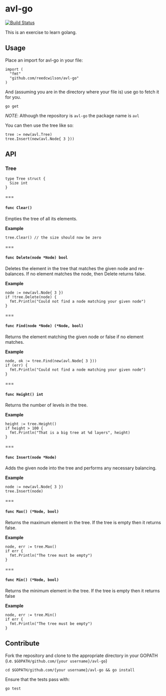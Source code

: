# avl-go

[![Build Status](https://travis-ci.org/reedcwilson/avl-go.svg?branch=master)](https://travis-ci.org/reedcwilson/avl-go)

This is an exercise to learn golang. 

## Usage

Place an import for avl-go in your file:

    import (
      "fmt"
      "github.com/reedcwilson/avl-go"
    )

And (assuming you are in the directory where your file is) use go to fetch it
for you.

    go get

*NOTE*: Although the repository is `avl-go` the package name is `avl` 

You can then use the tree like so:

    tree := new(avl.Tree)
    tree.Insert(new(avl.Node{ 3 }))


## API

### Tree

    type Tree struct {
      Size int
    }

===

#### `func Clear()`

Empties the tree of all its elements.

**Example**

    tree.Clear() // the size should now be zero

===

#### `func Delete(node *Node) bool`

Deletes the element in the tree that matches the given node and re-balances. If
no element matches the node, then Delete returns false.

**Example**

    node := new(avl.Node{ 3 })
    if !tree.Delete(node) {
      fmt.Println("Could not find a node matching your given node")
    }

===

#### `func Find(node *Node) (*Node, bool)`

Returns the element matching the given node or false if no element matches.

**Example**

    node, ok := tree.Find(new(avl.Node{ 3 }))
    if (err) {
      fmt.Println("Could not find a node matching your given node")
    }

===

#### `func Height() int`

Returns the number of levels in the tree.

**Example**

    height := tree.Height()
    if height > 100 {
      fmt.Println("That is a big tree at %d layers", height)
    }

===

#### `func Insert(node *Node)`

Adds the given node into the tree and performs any necessary balancing.

**Example**

    node := new(avl.Node{ 3 })
    tree.Insert(node)

===

#### `func Max() (*Node, bool)`

Returns the maximum element in the tree. If the tree is empty then it returns
false.

**Example**

    node, err := tree.Max()
    if err {
      fmt.Println("The tree must be empty")
    }

===

#### `func Min() (*Node, bool)`

Returns the minimum element in the tree. If the tree is empty then it returns
false

**Example**

    node, err := tree.Min()
    if err {
      fmt.Println("The tree must be empty")
    }


## Contribute

Fork the repository and clone to the appropriate directory in your GOPATH (i.e.
`$GOPATH/github.com/{your username}/avl-go`)

    cd $GOPATH/github.com/{your username}/avl-go && go install

Ensure that the tests pass with:

    go test
